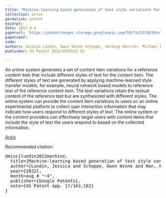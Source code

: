 ```yaml
---
title: "Machine-learning based generation of text style variations for digital content items"
collection: arxiv
permalink: patent
excerpt: 
date: 2022-8-4
paperurl: 'https://patentimages.storage.googleapis.com/58/76/52/b838ce77063a87/US20220245322A1.pdf'
paperconf: 
code: 
authors: Jessica Lundin, Owen Winne Schoppe, <b>Xing Han</b>, Michael Reynolds Sollami, Brian J. Lonsdorf, Alan Martin Ross, David J. Woodward and Sonke Rohde
publisher: US Patent 2022/0245322 A1

---
```

An online system generates a set of content item variations for a reference content item that include different styles of text for the content item. The different styles of text are generated by applying machine-learned style transfer models, for example, neural network based models to reference text of the reference content item. The text variations retain the textual content of the reference text but are synthesized with different styles. The online system can provide the content item variations to users on an online experimental platform to collect user interaction information that may indicate how users respond to different styles of text. The online system or the content providers can effectively target users with content items that include the style of text the users respond to based on the collected information.


[Arxiv](https://patentimages.storage.googleapis.com/58/76/52/b838ce77063a87/US20220245322A1.pdf) 

Recommended citation:
<pre>
@misc{lundin2022machine,
  title={Machine-learning based generation of text style variations for digital content items},
  author={Lundin, Jessica and Schoppe, Owen Winne and Han, Xing and Sollami, Michael Reynolds and Lonsdorf, Brian J and Ross, Alan Martin and Woodward, David J and Rohde, Sonke},
  year={2022},
  month=aug # "~4",
  publisher={Google Patents},
  note={US Patent App. 17/163,162}
}
</pre>